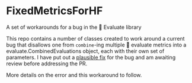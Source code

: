 # FixedMetricsForHF
A set of workarounds for a bug in the 🤗 Evaluate library 

This repo contains a number of classes created to work around a current bug that disallows one from `combine`-ing multiple 🤗 evaluate metrics into a evaluate.CombinedEvaluations object, each with their own set of parameters. I have put out a [plausible fix](https://github.com/huggingface/evaluate/issues/462#issuecomment-2448686687) for the bug and am awaiting review before addressing the PR.

More details on the error and this workaround to follow.
